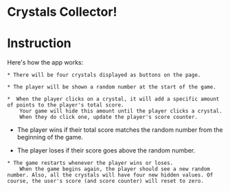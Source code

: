 # Crystals Collector!

# Instruction

Here's how the app works:

    * There will be four crystals displayed as buttons on the page.

    * The player will be shown a random number at the start of the game.

    *  When the player clicks on a crystal, it will add a specific amount of points to the player's total score.
        Your game will hide this amount until the player clicks a crystal.
        When they do click one, update the player's score counter.

   * The player wins if their total score matches the random number from the beginning of the game.

   * The player loses if their score goes above the random number.

    * The game restarts whenever the player wins or loses.
        When the game begins again, the player should see a new random number. Also, all the crystals will have four new hidden values. Of course, the user's score (and score counter) will reset to zero.
